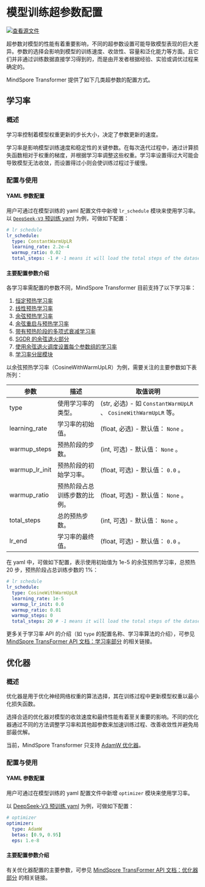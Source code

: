 # 模型训练超参数配置

[![查看源文件](https://mindspore-website.obs.cn-north-4.myhuaweicloud.com/website-images/master/resource/_static/logo_source.svg)](https://gitee.com/mindspore/docs/blob/master/docs/mindformers/docs/source_zh_cn/function/training_hyperparameters.md)

超参数对模型的性能有着重要影响，不同的超参数设置可能导致模型表现的巨大差异。参数的选择会影响到模型的训练速度、收敛性、容量和泛化能力等方面。且它们并非通过训练数据直接学习得到的，而是由开发者根据经验、实验或调优过程来确定的。

MindSpore Transformer 提供了如下几类超参数的配置方式。

## 学习率

### 概述

学习率控制着模型权重更新的步长大小，决定了参数更新的速度。

学习率是影响模型训练速度和稳定性的关键参数。在每次迭代过程中，通过计算损失函数相对于权重的梯度，并根据学习率调整这些权重。学习率设置得过大可能会导致模型无法收敛，而设置得过小则会使训练过程过于缓慢。

### 配置与使用

#### YAML 参数配置

用户可通过在模型训练的 yaml 配置文件中新增 `lr_schedule` 模块来使用学习率。
以 [`DeepSeek-V3` 预训练 yaml](https://gitee.com/mindspore/mindformers/blob/dev/research/deepseek3/deepseek3_671b/pretrain_deepseek3_671b.yaml#L31) 为例，可做如下配置：

```yaml
# lr schedule
lr_schedule:
  type: ConstantWarmUpLR
  learning_rate: 2.2e-4
  warmup_ratio: 0.02
  total_steps: -1 # -1 means it will load the total steps of the dataset
```

#### 主要配置参数介绍

各学习率需配置的参数不同，MindSpore Transformer 目前支持了以下学习率：

1. [恒定预热学习率](https://www.mindspore.cn/mindformers/docs/zh-CN/dev/core/mindformers.core.ConstantWarmUpLR.html)
2. [线性预热学习率](https://www.mindspore.cn/mindformers/docs/zh-CN/dev/core/mindformers.core.LinearWithWarmUpLR.html)
3. [余弦预热学习率](https://www.mindspore.cn/mindformers/docs/zh-CN/dev/core/mindformers.core.CosineWithWarmUpLR.html)
4. [余弦重启与预热学习率](https://www.mindspore.cn/mindformers/docs/zh-CN/dev/core/mindformers.core.CosineWithRestartsAndWarmUpLR.html)
5. [带有预热阶段的多项式衰减学习率](https://www.mindspore.cn/mindformers/docs/zh-CN/dev/core/mindformers.core.PolynomialWithWarmUpLR.html)
6. [SGDR 的余弦退火部分](https://www.mindspore.cn/mindformers/docs/zh-CN/dev/core/mindformers.core.CosineAnnealingLR.html)
7. [使用余弦退火调度设置每个参数组的学习率](https://www.mindspore.cn/mindformers/docs/zh-CN/dev/core/mindformers.core.CosineAnnealingWarmRestarts.html)
8. [学习率分层模块](https://www.mindspore.cn/mindformers/docs/zh-CN/dev/core/mindformers.core.LearningRateWiseLayer.html)

以余弦预热学习率（CosineWithWarmUpLR）为例，需要关注的主要参数如下表所列：

| 参数             | 描述             | 取值说明                                                       |
|----------------|----------------|------------------------------------------------------------|
| type           | 使用学习率的类型。      | (str, 必选) - 如 `ConstantWarmUpLR` 、 `CosineWithWarmUpLR` 等。 |
| learning_rate  | 学习率的初始值。       | (float, 必选) - 默认值： `None` 。                                |
| warmup_steps   | 预热阶段的步数。       | (int, 可选) - 默认值： `None` 。                                  |
| warmup_lr_init | 预热阶段的初始学习率。    | (float, 可选) - 默认值： `0.0` 。                                 |
| warmup_ratio   | 预热阶段占总训练步数的比例。 | (float, 可选) - 默认值： `None` 。                                |
| total_steps    | 总的预热步数。        | (int, 可选) - 默认值： `None` 。                                  |
| lr_end         | 学习率的最终值。       | (float, 可选) - 默认值： `0.0` 。                                 |

在 yaml 中，可做如下配置，表示使用初始值为 1e-5 的余弦预热学习率，总预热 20 步，预热阶段占总训练步数的 1%：

```yaml
# lr schedule
lr_schedule:
  type: CosineWithWarmUpLR
  learning_rate: 1e-5
  warmup_lr_init: 0.0
  warmup_ratio: 0.01
  warmup_steps: 0
  total_steps: 20 # -1 means it will load the total steps of the dataset
```

更多关于学习率 API 的介绍（如 `type` 的配置名称、学习率算法的介绍），可参见 [MindSpore TransFormer API 文档：学习率部分](https://www.mindspore.cn/mindformers/docs/zh-CN/dev/mindformers.core.html#%E5%AD%A6%E4%B9%A0%E7%8E%87) 的相关链接。

## 优化器

### 概述

优化器是用于优化神经网络权重的算法选择，其在训练过程中更新模型权重以最小化损失函数。

选择合适的优化器对模型的收敛速度和最终性能有着至关重要的影响。不同的优化器通过不同的方法调整学习率和其他超参数来加速训练过程、改善收敛性并避免局部最优解。

当前，MindSpore Transformer 只支持 [AdamW 优化器](https://www.mindspore.cn/mindformers/docs/zh-CN/dev/mindformers.core.html#%E4%BC%98%E5%8C%96%E5%99%A8)。

### 配置与使用

#### YAML 参数配置

用户可通过在模型训练的 yaml 配置文件中新增 `optimizer` 模块来使用学习率。

以 [DeepSeek-V3 预训练 yaml](https://gitee.com/mindspore/mindformers/blob/dev/research/deepseek3/deepseek3_671b/pretrain_deepseek3_671b.yaml#L24) 为例，可做如下配置：

```yaml
# optimizer
optimizer:
  type: AdamW
  betas: [0.9, 0.95]
  eps: 1.e-8
```

#### 主要配置参数介绍

有关优化器配置的主要参数，可参见 [MindSpore TransFormer API 文档：优化器部分](https://www.mindspore.cn/mindformers/docs/zh-CN/dev/core/mindformers.core.AdamW.html#mindformers.core.AdamW) 的相关链接。
